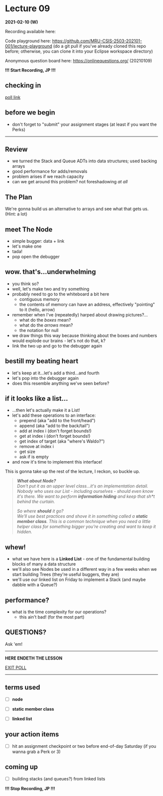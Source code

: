 # Lecture 09

**2021-02-10 (W)**

Recording available here:

Code playground here: https://github.com/MRU-CSIS-2503-202101-001/lecture-playground (do a git pull if you've already cloned this repo before; otherwise, you can clone it into your Eclipse workspace directory)

Anonymous question board here: https://onlinequestions.org/ (20210109)

**!!! Start Recording, JP !!!**

   
## checking in 

[poll link](https://directpoll.com/r?XDbzPBd3ixYqg8ZzJApYVXGgt1uFh2RK0QrIjGi)


## before we begin

- don't forget to "submit" your assignment stages (at least if you want the Perks)
   
---

## Review

- we turned the Stack and Queue ADTs into data structures; used backing arrays
- good performance for adds/removals
- problem arises if we reach capacity
- can we get around this problem? not foreshadowing _at all_


## The Plan

We're gonna build us an alternative to arrays and see what that gets us. (Hint: a lot)

## meet The Node

- simple bugger: data + link
- let's make one
- tada!
- pop open the debugger

## wow. that's...underwhelming

- you think so?
- well, let's make two and try something
- probably need to go to the whiteboard a bit here
  - contiguous memory
  - the contents of memory can have an address, effectively "pointing" to it (hello, arrow)
- remember when I've (repeatedly) harped about drawing pictures?...
  - what do the _boxes_ mean?
  - what do the _arrows_ mean?
  - the notation for null
- we draw things this way because thinking about the boxes and numbers would explode our brains - let's not do that, k?
- link the two up and go to the debugger again

## bestill my beating heart

- let's keep at it...let's add a third...and fourth
- let's pop into the debugger again
- does this resemble anything we've seen before?

## if it looks like a list...

- ...then let's actually make it a List!
- let's add these operations to an interface:
  - prepend (aka "add to the front/head")
  - append (aka "add to the back/tail")
  - add at index i (don't forget bounds!)
  - get at index i (don't forget bounds!)
  - get index of target (aka "where's Waldo?")
  - remove at index i
  - get size
  - ask if is empty
- and now it's time to implement this interface!

This is gonna take up the rest of the lecture, I reckon, so buckle up.

> _**What about Node?**_  
> _Don't put it as an upper level class...it's an implementation detail. Nobody who uses our List - including ourselves - should even know it's there. We want to perform **information hiding** and keep that sh*t behind the curtain._
>   
> _So where **should** it go?_  
> _We'll use best practices and shove it in something called a **static member class**. This is a common technique when you need a little helper class for something bigger you're creating and want to keep it hidden._

## whew!

- what we have here is a **Linked List** - one of the fundamental building blocks of many a data structure
- we'll also see Nodes be used in a different way in a few weeks when we start building Trees (they're useful buggers, they are)
- we'll use our linked list on Friday to implement a Stack (and maybe dabble with a Queue?)
  
## performance?

- what is the time complexity for our operations?
  - this ain't bad! (for the most part)
  
## QUESTIONS?

Ask 'em!

---

**HERE ENDETH THE LESSON**

[EXIT POLL]()

---

## terms used

- [ ] **node**
- [ ] **static member class**
- [ ] **linked list**


## your action items

- [ ] hit an assignment checkpoint or two before end-of-day Saturday (if you wanna grab a Perk or 3) 

## coming up

- [ ] building stacks (and queues?) from linked lists

**!!! Stop Recording, JP !!!**